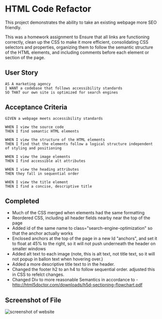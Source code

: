 # HTML Code Refactor

This project demonstrates the ability to take an existing webpage more SEO friendly.


This was a homework assignment to Ensure that all links are functioning correctly, clean up the CSS to make it more efficient, consolidating CSS selectors and properties, organizing them to follow the semantic structure of the HTML elements, and including comments before each element or section of the page.

## User Story

```
AS A marketing agency
I WANT a codebase that follows accessibility standards
SO THAT our own site is optimized for search engines
```

## Acceptance Criteria

```
GIVEN a webpage meets accessibility standards

WHEN I view the source code
THEN I find semantic HTML elements

WHEN I view the structure of the HTML elements
THEN I find that the elements follow a logical structure independent of styling and positioning

WHEN I view the image elements
THEN I find accessible alt attributes

WHEN I view the heading attributes
THEN they fall in sequential order

WHEN I view the title element
THEN I find a concise, descriptive title
```

## Completed

* Much of the CSS merged when elements had the same formatting
* Reordered CSS, including all header fields nearby near the top of the page
* Added id of the same name to class="search-engine-optimization" so that the anchor actually works
* Enclosed anchors at the top of the page in a new Id "anchors", and set it to float at 45% to the right, so it will not push underneath the header on smaller windows
* Added alt text to each image (note, this is alt text, not title text, so it will not popup in ballon text when hovering over.)
* Added a more descriptive title text to in the header.
* Changed the footer h2 to an h4 to follow sequential order.  adjusted this in CSS to refelct changes.
* Changed Div to more reasonable Semantics in accordance to - http://html5doctor.com/downloads/h5d-sectioning-flowchart.pdf

## Screenshot of File
![screenshot of website](https://raw.githubusercontent.com/Brian-Fairbanks/Homework/master/screenshot.PNG)
